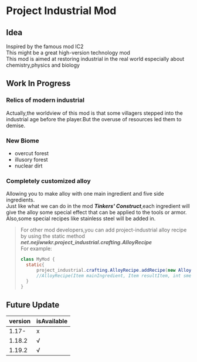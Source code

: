 # Project Industrial Mod

## Idea

Inspired by the famous mod IC2  
This might be a great high-version technology mod  
This mod is aimed at restoring industrial in the real world especially about chemistry,physics and biology

## Work In Progress

### Relics of modern industrial

Actually,the worldview of this mod is that some villagers stepped into the industrial age before the player.But the overuse of resources led them to demise.

### New Biome

- overcut forest
- illusory forest
- nuclear dirt

### Completely customized alloy

Allowing you to make alloy with one main ingredient and five side ingredients.  
Just like what we can do in the mod ___Tinkers' Construct___,each ingredient will give the alloy some special effect that can be applied to the tools or armor.
Also,some special recipes like stainless steel will be added in.

> For other mod developers,you can add project-industrial alloy recipe by using the static method ___net.nejiwwkr.project_industrial.crafting.AlloyRecipe___  
> For example:  
> ```java
> class MyMod {
>   static{
>       project_industrial.crafting.AlloyRecipe.addRecipe(new AlloyRecipe(Items.IRON_INGOT,Items.GOLD_INGOT,200,Items.COLD_NUGGET));
>       //AlloyRecipe(Item mainIngredient, Item resultItem, int smeltingTime, Item... sideIngredients)
>   }
> }
> ```


## Future Update

| version | isAvailable |
|---------|-------------|
| 1.17-   | x           |
| 1.18.2  | √           |
| 1.19.2  | √           |
